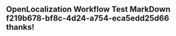 <properties
ms.topic="hero-topic1"
ms.test1="hero-topic"
ms.test2="test"/>

## OpenLocalization Workflow Test MarkDown f219b678-bf8c-4d24-a754-eca5edd25d66 thanks!
